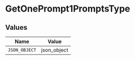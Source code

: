 # GetOnePrompt1PromptsType


## Values

| Name          | Value         |
| ------------- | ------------- |
| `JSON_OBJECT` | json_object   |